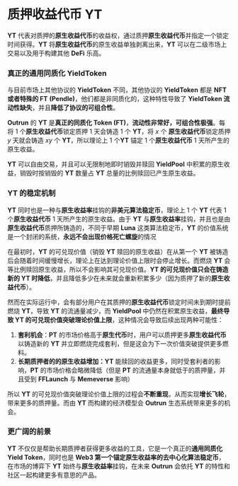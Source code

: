 # 质押收益代币 YT

**YT** 代表对质押的**原生收益代币**的收益权，通过质押**原生收益代币**并指定一个锁定时间获得。**YT** 将**原生收益代币**的原生收益单独剥离出来，**YT** 可以在二级市场上交易以及用于构建其他 **DeFi** 乐高。

### **真正的通用同质化 YieldToken**

与目前市场上其他协议的 **YieldToken** 不同，其他协议的 **YieldToken** 都是 **NFT 或者特殊的 FT** **(Pendle)**，他们都是非同质化的，这种特性导致了 **YieldToken 流动性缺失**，并且**降低了协议的可组合性**。

**Outrun** 的 **YT** 是**真正的同质化 Token (FT)**，**流动性非常好，可组合性极强**。每将 1 个**原生收益代币**锁定质押 1 天会铸造 1 个 **YT**，将 _x_ 个 **原生收益代币**锁定质押 _y_ 天就会铸造 _xy_ 个 **YT**，所以理论上 1 个**YT** 锚定 1 个**原生收益代币** 1 天所产生的原生收益。

**YT** 可以自由交易，并且可以无限制地即时销毁并赎回 **YieldPool** 中积累的原生收益，销毁时按销毁的 **YT** 数量占 **YT** 总量的比例赎回已产生原生收益。

### **YT 的稳定机制**

**YT** 同时也是一种与**原生收益率**挂钩的**非美元算法稳定币**，理论上 1 个 **YT** 代表 1 个**原生收益代币** 1 天所产生的原生收益。由于 **YT** 与**原生收益率**挂钩，并且也是由**原生收益代币**质押所铸造的，不同于早期 **Luna** 这类算法稳定币，**YT** 的价值系统是一个封闭的系统，**永远不会出现价格死亡螺旋**的情况

在最初时，**YT** 的可兑现价值（销毁 **YT** 赎回的原生收益）在从第一个 **YT** 被铸造后会随着时间缓慢增长，理论上在达到理论价值上限时会停止增长。而燃烧 **YT** 会等比例赎回原生收益，所以不会影响其可兑现价值。**YT 的可兑现价值只会在铸造新的 YT 时降低**，并且降低多少在未来就会重新积累多少（因为质押了新的**原生收益代币**）。

然而在实际运行中，会有部分用户在其质押的**原生收益代币**锁定时间未到期时提前燃烧 **YT**，导致 **YT** 的流通量减少，而 **YieldPool** 中仍然在积累原生收益，**最终导致 YT 的可兑现价值突破理论价值上限**，这种情况会导致后续出现两种可能性：

1. **套利机会**：**PT** 的市场价格高于**原生代币**时，用户可以质押更多**原生收益代币**以铸造新的 **YT** 并立即燃烧完成套利，但是这会为下一次价值突破提供更多燃料。
2. **长期质押者的的原生收益增加：YT** 能赎回的收益更多，同时受套利者的影响，**PT** 的市场价格会略微降低（但是 **PT** 的流通量本身就低于的质押量，并且受到 **FFLaunch** 与 **Memeverse** 影响）

所以 **YT** 的可兑现价值突破理论价值上限的过程会**不断重现**，从而实现**增长飞轮**，带来更多的质押量。而由 **YT** 而构建的经济模型会 **Outrun** 生态系统带来更多的机会。

### **更广阔的前景**

**YT** 不仅仅是帮助长期质押者获得更多收益的工具，它是一个真正的**通用同质化 Yield Token**，同时也是 **Web3 第一个锚定原生收益率的去中心化算法稳定币**，在市场的博弈下 **YT** 始终与**原生收益率**挂钩，在未来 **Outrun** 会依托 **YT** 的特性和社区一起构建更多有意思的产品。
